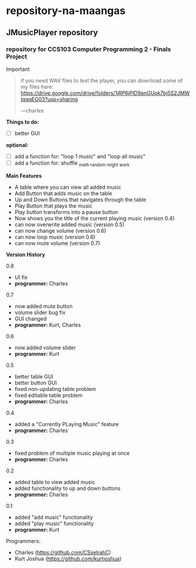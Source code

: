 # repository-na-maangas
## JMusicPlayer repository
### repository for **CCS103 Computer Programming 2** - Finals Project

> [!IMPORTANT]
> > if you need WAV files to test the player, you can download some of my files here:
> > https://drive.google.com/drive/folders/1jRP6jPlD9anGUok7bj5S2JMWIqqqEG03?usp=sharing
> > 
> > —charles
> 
> **Things to do:**
> - [ ] better GUI
>
> **optional:**
> - [ ] add a function for: "loop 1 music" and "loop all music"
> - [ ] add a function for: shuffle <sub> math random might work </sub>

**Main Features**
- A table where you can view all added music
- Add Button that adds music on the table
- Up and Down Buttons that navigates through the table
- Play Button that plays the music
- Play button transforms into a pause button
- Now shows you the title of the current playing music (version 0.4)
- can now overwrite added music (version 0.5)
- can now change volume (version 0.6)
- can now loop music (version 0.6)
- can now mute volume (version 0.7)

**Version History**

0.8
- UI fix
- **programmer:** Charles

0.7
- now added mute button
- volume slider bug fix
- GUI changed
- **programmer:** Kurt, Charles

0.6
- now added volume slider
- **programmer:** Kurt

0.5
- better table GUI
- better button GUI
- fixed non-updating table problem
- fixed editable table problem
- **programmer:** Charles

0.4
- added a "Currently PLaying Music" feature
- **programmer:** Charles

0.3
- fixed problem of multiple music playing at once
- **programmer:** Charles

0.2
- added table to view added music
- added functionality to up and down buttons
- **programmer:** Charles

0.1
- added "add music" functionality
- added "play music" functionality
- **programmer:** Kurt



Programmers:
- Charles (https://github.com/CSselrahC)
- Kurt Joshua (https://github.com/kurtjoshua)
